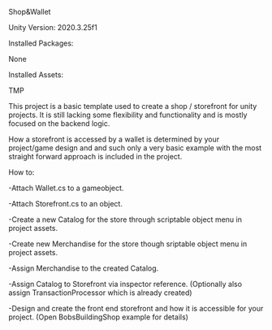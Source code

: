Shop&Wallet

Unity Version: 2020.3.25f1

Installed Packages:

None

Installed Assets:

TMP

This project is a basic template used to create a shop / storefront for unity projects.
It is still lacking some flexibility and functionality and is mostly focused on the backend logic.

How a storefront is accessed by a wallet is determined by your project/game design and and such
only a very basic example with the most straight forward approach is included in the project.

How to:

-Attach Wallet.cs to a gameobject. 

-Attach Storefront.cs to an object. 

-Create a new Catalog for the store through <ShopWallet> scriptable object menu in project assets.

-Create new Merchandise for the store though <ShopWallet> sriptable object menu in project assets.

-Assign Merchandise to the created Catalog.

-Assign Catalog to Storefront via inspector reference. 
(Optionally also assign TransactionProcessor which is already created)

-Design and create the front end storefront and how it is accessible for your project.
(Open BobsBuildingShop example for details)